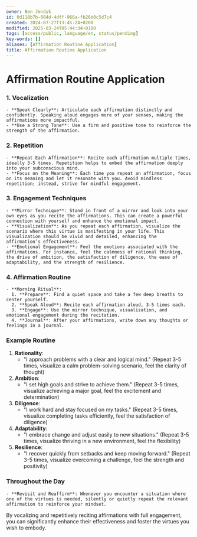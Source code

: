```yaml
---
owner: Ben Jendyk
id: 0d118b7b-084d-4dff-966a-fb26b0c5d7c4
created: 2024-07-27T13:45:24+0200
modified: 2025-03-24T05:44:34+0100
tags: [access/public, language/en, status/pending]
key-words: []
aliases: [Affirmation Routine Application]
title: Affirmation Routine Application
---
```


# Affirmation Routine Application

### 1. **Vocalization**

	- **Speak Clearly**: Articulate each affirmation distinctly and confidently. Speaking aloud engages more of your senses, making the affirmations more impactful.
	- **Use a Strong Tone**: Use a firm and positive tone to reinforce the strength of the affirmation.

### 2. **Repetition**

	- **Repeat Each Affirmation**: Recite each affirmation multiple times, ideally 3-5 times. Repetition helps to embed the affirmation deeply into your subconscious mind.
	- **Focus on the Meaning**: Each time you repeat an affirmation, focus on its meaning and let it resonate with you. Avoid mindless repetition; instead, strive for mindful engagement.

### 3. **Engagement Techniques**

	- **Mirror Technique**: Stand in front of a mirror and look into your own eyes as you recite the affirmations. This can create a powerful connection with yourself and enhance the emotional impact.
	- **Visualization**: As you repeat each affirmation, visualize the scenario where this virtue is manifesting in your life. This visualization should be vivid and detailed, enhancing the affirmation’s effectiveness.
	- **Emotional Engagement**: Feel the emotions associated with the affirmations. For instance, feel the calmness of rational thinking, the drive of ambition, the satisfaction of diligence, the ease of adaptability, and the strength of resilience.

### 4. **Affirmation Routine**

	- **Morning Ritual**:
	  1. **Prepare**: Find a quiet space and take a few deep breaths to center yourself.
	  2. **Speak Aloud**: Recite each affirmation aloud, 3-5 times each.
	  3. **Engage**: Use the mirror technique, visualization, and emotional engagement during the recitation.
	  4. **Journal**: After your affirmations, write down any thoughts or feelings in a journal.

### Example Routine

1. **Rationality**: 
	- "I approach problems with a clear and logical mind." (Repeat 3-5 times, visualize a calm problem-solving scenario, feel the clarity of thought)
2. **Ambition**: 
	- "I set high goals and strive to achieve them." (Repeat 3-5 times, visualize achieving a major goal, feel the excitement and determination)
3. **Diligence**: 
	- "I work hard and stay focused on my tasks." (Repeat 3-5 times, visualize completing tasks efficiently, feel the satisfaction of diligence)
4. **Adaptability**: 
	- "I embrace change and adjust easily to new situations." (Repeat 3-5 times, visualize thriving in a new environment, feel the flexibility)
5. **Resilience**: 
	- "I recover quickly from setbacks and keep moving forward." (Repeat 3-5 times, visualize overcoming a challenge, feel the strength and positivity)

### Throughout the Day

	- **Revisit and Reaffirm**: Whenever you encounter a situation where one of the virtues is needed, silently or quietly repeat the relevant affirmation to reinforce your mindset.

By vocalizing and repetitively reciting affirmations with full engagement, you can significantly enhance their effectiveness and foster the virtues you wish to embody.
